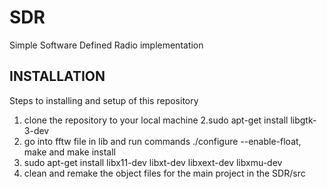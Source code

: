 SDR
=====
Simple Software Defined Radio implementation

## INSTALLATION
Steps to installing and setup of this repository
1. clone the repository to your local machine
2.sudo apt-get install libgtk-3-dev
3. go into fftw file in lib and run commands ./configure --enable-float, make and make install
4. sudo apt-get install libx11-dev libxt-dev libxext-dev libxmu-dev
5. clean and remake the object files for the main project in the SDR/src
